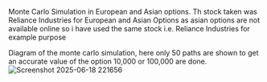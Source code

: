 Monte Carlo Simulation in European and Asian options. Th stock taken was Reliance Industries for European and Asian Options as asian options are not available online so i have used the same stock i.e. Reliance Industries for example purpose

Diagram of the monte carlo simulation, here only 50 paths are shown to get an accurate value of the option 10,000 or 100,000 are done. 
![Screenshot 2025-06-18 221656](https://github.com/user-attachments/assets/38740620-fdf8-43dd-b769-764738c3652a)

